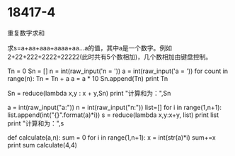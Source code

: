 # 18417-4
重复数字求和


求s=a+aa+aaa+aaaa+aa...a的值，其中a是一个数字。例如2+22+222+2222+22222(此时共有5个数相加)，几个数相加由键盘控制。

Tn = 0
Sn = []
n = int(raw_input('n = '))
a = int(raw_input('a = '))
for count in range(n):
    Tn = Tn + a
    a = a * 10
    Sn.append(Tn)
    print Tn
 
Sn = reduce(lambda x,y : x + y,Sn)
print "计算和为：",Sn




a = int(raw_input("a:"))
n = int(raw_input("n:"))
list=[]
for i in range(1,n+1):
    list.append(int("{}".format(a)*i))
s = reduce(lambda x,y:x+y, list)
print list
print "计算和为：",s




def calculate(a,n):
    sum = 0
    for i in range(1,n+1):
        x = int(str(a)*i)
        sum+=x
    print sum
calculate(4,4)
